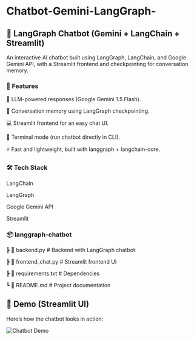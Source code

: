 # Chatbot-Gemini-LangGraph-
## 💬 LangGraph Chatbot (Gemini + LangChain + Streamlit)

An interactive AI chatbot built using LangGraph, LangChain, and Google Gemini API, with a Streamlit frontend and checkpointing for conversation memory.

### 🚀 Features

🧠 LLM-powered responses (Google Gemini 1.5 Flash).

🔄 Conversation memory using LangGraph checkpointing.

💻 Streamlit frontend for an easy chat UI.

📜 Terminal mode (run chatbot directly in CLI).

⚡ Fast and lightweight, built with langgraph + langchain-core.

### 🛠️ Tech Stack

LangChain

LangGraph

Google Gemini API

Streamlit

### 📦 langgraph-chatbot
 ┣ 📜 backend.py        # Backend with LangGraph chatbot
 
 ┣ 📜 frontend_chat.py  # Streamlit frontend UI
 
 ┣ 📜 requirements.txt  # Dependencies
 
 ┗ 📜 README.md         # Project documentation


 ## 📸 Demo (Streamlit UI)

Here’s how the chatbot looks in action:

![Chatbot Demo](assets/demo.png)

